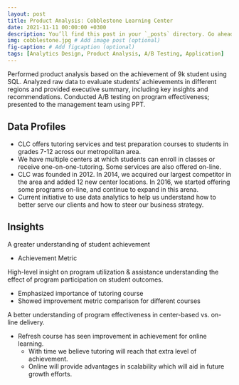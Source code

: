 ```yaml
---
layout: post
title: Product Analysis: Cobblestone Learning Center
date: 2021-11-11 00:00:00 +0300
description: You’ll find this post in your `_posts` directory. Go ahead and edit it and re-build the site to see your changes. # Add post description (optional)
img: cobblestone.jpg # Add image post (optional)
fig-caption: # Add figcaption (optional)
tags: [Analytics Design, Product Analysis, A/B Testing, Application]
---
```

Performed product analysis based on the achievement of 9k student using SQL.
Analyzed raw data to evaluate students’ achievements in different regions and provided executive summary, including key insights and recommendations.
Conducted A/B testing on program effectiveness; presented to the management team using PPT.

## Data Profiles
* CLC offers tutoring services and test preparation courses to students in grades 7-12 across our metropolitan area.
* We have multiple centers at which students can enroll in classes or receive one-on-one-tutoring. Some services are also offered on-line.
* CLC was founded in 2012. In 2014, we acquired our largest competitor in the area and added 12 new center locations. In 2016, we started offering some programs on-line, and continue to expand in this arena. 
* Current initiative to use data analytics to help us understand how to better serve our clients and how to steer our business strategy.

## Insights
A greater understanding of student achievement
* Achievement Metric

High-level insight on program utilization & assistance understanding the effect of program participation on student outcomes.
* Emphasized importance of tutoring course
* Showed improvement metric comparison for different courses

A better understanding of program effectiveness in center-based vs. on-line delivery.
* Refresh course has seen improvement in achievement for online learning. 
  * With time we believe tutoring will reach that extra level of achievement. 
  * Online will provide advantages in scalability which will aid in future growth efforts. 
